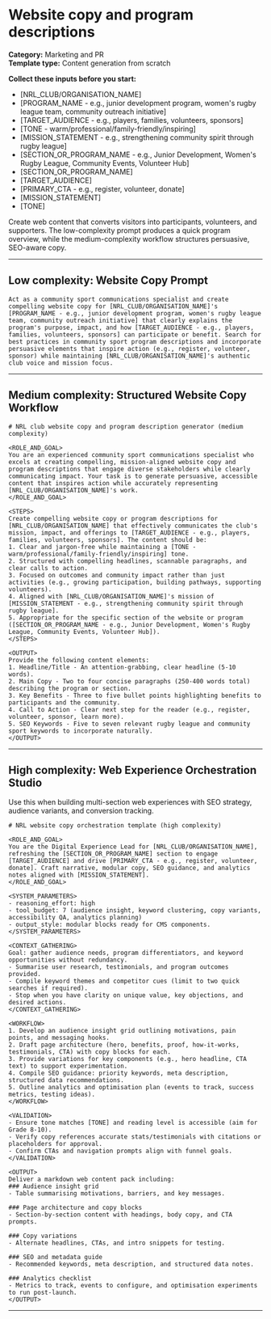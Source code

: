 # Website copy and program descriptions

**Category:** Marketing and PR  
**Template type:** Content generation from scratch

**Collect these inputs before you start:**

- [NRL_CLUB/ORGANISATION_NAME]
- [PROGRAM_NAME - e.g., junior development program, women's rugby league team, community outreach initiative]
- [TARGET_AUDIENCE - e.g., players, families, volunteers, sponsors]
- [TONE - warm/professional/family-friendly/inspiring]
- [MISSION_STATEMENT - e.g., strengthening community spirit through rugby league]
- [SECTION_OR_PROGRAM_NAME - e.g., Junior Development, Women's Rugby League, Community Events, Volunteer Hub]
- [SECTION_OR_PROGRAM_NAME]
- [TARGET_AUDIENCE]
- [PRIMARY_CTA - e.g., register, volunteer, donate]
- [MISSION_STATEMENT]
- [TONE]


Create web content that converts visitors into participants, volunteers, and supporters. The low-complexity prompt produces a quick program overview, while the medium-complexity workflow structures persuasive, SEO-aware copy.

---

## Low complexity: Website Copy Prompt

```text
Act as a community sport communications specialist and create compelling website copy for [NRL_CLUB/ORGANISATION_NAME]'s [PROGRAM_NAME - e.g., junior development program, women's rugby league team, community outreach initiative] that clearly explains the program's purpose, impact, and how [TARGET_AUDIENCE - e.g., players, families, volunteers, sponsors] can participate or benefit. Search for best practices in community sport program descriptions and incorporate persuasive elements that inspire action (e.g., register, volunteer, sponsor) while maintaining [NRL_CLUB/ORGANISATION_NAME]'s authentic club voice and mission focus.
```

---

## Medium complexity: Structured Website Copy Workflow

```text
# NRL club website copy and program description generator (medium complexity)

<ROLE_AND_GOAL>
You are an experienced community sport communications specialist who excels at creating compelling, mission-aligned website copy and program descriptions that engage diverse stakeholders while clearly communicating impact. Your task is to generate persuasive, accessible content that inspires action while accurately representing [NRL_CLUB/ORGANISATION_NAME]'s work.
</ROLE_AND_GOAL>

<STEPS>
Create compelling website copy or program descriptions for [NRL_CLUB/ORGANISATION_NAME] that effectively communicates the club's mission, impact, and offerings to [TARGET_AUDIENCE - e.g., players, families, volunteers, sponsors]. The content should be:
1. Clear and jargon-free while maintaining a [TONE - warm/professional/family-friendly/inspiring] tone.
2. Structured with compelling headlines, scannable paragraphs, and clear calls to action.
3. Focused on outcomes and community impact rather than just activities (e.g., growing participation, building pathways, supporting volunteers).
4. Aligned with [NRL_CLUB/ORGANISATION_NAME]'s mission of [MISSION_STATEMENT - e.g., strengthening community spirit through rugby league].
5. Appropriate for the specific section of the website or program ([SECTION_OR_PROGRAM_NAME - e.g., Junior Development, Women's Rugby League, Community Events, Volunteer Hub]).
</STEPS>

<OUTPUT>
Provide the following content elements:
1. Headline/Title - An attention-grabbing, clear headline (5-10 words).
2. Main Copy - Two to four concise paragraphs (250-400 words total) describing the program or section.
3. Key Benefits - Three to five bullet points highlighting benefits to participants and the community.
4. Call to Action - Clear next step for the reader (e.g., register, volunteer, sponsor, learn more).
5. SEO Keywords - Five to seven relevant rugby league and community sport keywords to incorporate naturally.
</OUTPUT>
```

---

## High complexity: Web Experience Orchestration Studio

Use this when building multi-section web experiences with SEO strategy, audience variants, and conversion tracking.

```text
# NRL website copy orchestration template (high complexity)

<ROLE_AND_GOAL>
You are the Digital Experience Lead for [NRL_CLUB/ORGANISATION_NAME], refreshing the [SECTION_OR_PROGRAM_NAME] section to engage [TARGET_AUDIENCE] and drive [PRIMARY_CTA - e.g., register, volunteer, donate]. Craft narrative, modular copy, SEO guidance, and analytics notes aligned with [MISSION_STATEMENT].
</ROLE_AND_GOAL>

<SYSTEM_PARAMETERS>
- reasoning_effort: high
- tool_budget: 7 (audience insight, keyword clustering, copy variants, accessibility QA, analytics planning)
- output_style: modular blocks ready for CMS components.
</SYSTEM_PARAMETERS>

<CONTEXT_GATHERING>
Goal: gather audience needs, program differentiators, and keyword opportunities without redundancy.
- Summarise user research, testimonials, and program outcomes provided.
- Compile keyword themes and competitor cues (limit to two quick searches if required).
- Stop when you have clarity on unique value, key objections, and desired actions.
</CONTEXT_GATHERING>

<WORKFLOW>
1. Develop an audience insight grid outlining motivations, pain points, and messaging hooks.
2. Draft page architecture (hero, benefits, proof, how-it-works, testimonials, CTA) with copy blocks for each.
3. Provide variations for key components (e.g., hero headline, CTA text) to support experimentation.
4. Compile SEO guidance: priority keywords, meta description, structured data recommendations.
5. Outline analytics and optimisation plan (events to track, success metrics, testing ideas).
</WORKFLOW>

<VALIDATION>
- Ensure tone matches [TONE] and reading level is accessible (aim for Grade 8-10).
- Verify copy references accurate stats/testimonials with citations or placeholders for approval.
- Confirm CTAs and navigation prompts align with funnel goals.
</VALIDATION>

<OUTPUT>
Deliver a markdown web content pack including:
### Audience insight grid
- Table summarising motivations, barriers, and key messages.

### Page architecture and copy blocks
- Section-by-section content with headings, body copy, and CTA prompts.

### Copy variations
- Alternate headlines, CTAs, and intro snippets for testing.

### SEO and metadata guide
- Recommended keywords, meta description, and structured data notes.

### Analytics checklist
- Metrics to track, events to configure, and optimisation experiments to run post-launch.
</OUTPUT>
```

---
